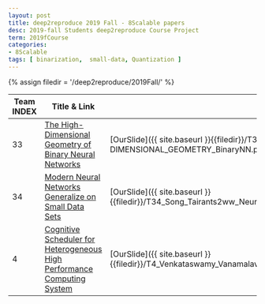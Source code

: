 ```yaml
---
layout: post
title: deep2reproduce 2019 Fall - 8Scalable papers 
desc: 2019-fall Students deep2reproduce Course Project
term: 2019fCourse
categories:
- 8Scalable
tags: [ binarization,  small-data, Quantization ]
---
```





{% assign  filedir =  '/deep2reproduce/2019Fall/' %}




|Team INDEX     |Title  & Link  | Our Slide |  Tags | 
|------|----------------------------|----------|----------|
|33  | [The High-Dimensional Geometry of Binary Neural Networks](https://arxiv.org/abs/1705.07199)|  [OurSlide]({{ site.baseurl }}{{filedir}}/T33_Sharifi_Abdolrasoulas3mx_HIGH-DIMENSIONAL_GEOMETRY_BinaryNN.pdf) | Quantization, binarization, scalable |
|34  | [Modern Neural Networks Generalize on Small Data Sets](https://papers.nips.cc/paper/7620-modern-neural-networks-generalize-on-small-data-sets)|  [OurSlide]({{ site.baseurl }}{{filedir}}/T34_Song_Tairants2ww_Neural_Networks_Generalize_on_Small_Data_Sets.pdf) | small-data, analysis,  ensemble |
|4 | [Cognitive Scheduler for Heterogeneous High Performance Computing System](https://www.cse.msu.edu/~zhaoxi35/DRL4KDD/10.pdf)|  [OurSlide]({{ site.baseurl }}{{filedir}}/T4_Venkataswamy_Vanamalavv3xu_Cognitive_Scheduler_for_Heterogeneous_High_Performance.pdf) | system-application |
